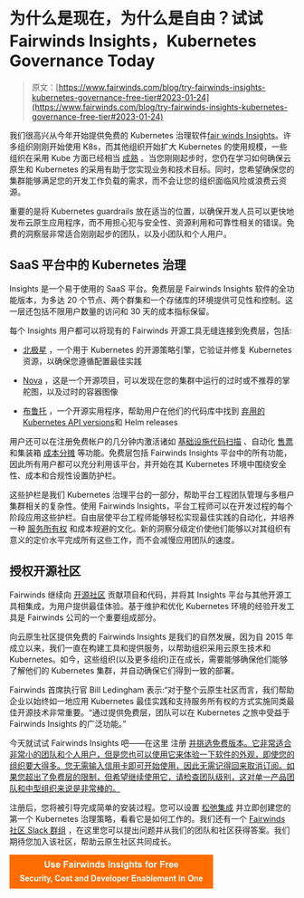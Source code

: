 # 为什么是现在，为什么是自由？试试 Fairwinds Insights，Kubernetes Governance Today

> 原文：[https://www.fairwinds.com/blog/try-fairwinds-insights-kubernetes-governance-free-tier#2023-01-24](https://www.fairwinds.com/blog/try-fairwinds-insights-kubernetes-governance-free-tier#2023-01-24)

 我们很高兴从今年开始提供免费的 Kubernetes 治理软件[fair winds Insights](https://www.fairwinds.com/insights)。许多组织刚刚开始使用 K8s，而其他组织开始扩大 Kubernetes 的使用规模，一些组织在采用 Kube 方面已经相当 [成熟](https://www.fairwinds.com/kubernetes-maturity-model) 。当您刚刚起步时，您仍在学习如何确保云原生和 Kubernetes 的采用有助于您实现业务和技术目标。同时，您希望确保您的集群能够满足您的开发工作负载的需求，而不会让您的组织面临风险或浪费云资源。

重要的是将 Kubernetes guardrails 放在适当的位置，以确保开发人员可以更快地发布云原生应用程序，而不用担心犯与安全性、资源利用和可靠性相关的错误。免费的洞察层非常适合刚刚起步的团队，以及小团队和个人用户。

## SaaS 平台中的 Kubernetes 治理

Insights 是一个易于使用的 SaaS 平台。免费层是 Fairwinds Insights 软件的全功能版本，为多达 20 个节点、两个群集和一个存储库的环境提供可见性和控制。这一层还包括不限用户数量的访问和 30 天的成本指标保留。

每个 Insights 用户都可以将现有的 Fairwinds 开源工具无缝连接到免费层，包括:

*   [北极星](https://www.fairwinds.com/polaris) ，一个用于 Kubernetes 的开源策略引擎，它验证并修复 Kubernetes 资源，以确保您遵循配置最佳实践

*   [Nova](https://nova.docs.fairwinds.com/) ，这是一个开源项目，可以发现在您的集群中运行的过时或不推荐的掌舵图，以及过时的容器图像

*   [布鲁托](https://pluto.docs.fairwinds.com/) ，一个开源实用程序，帮助用户在他们的代码库中找到 [弃用的 Kubernetes API versions](https://k8s.io/docs/reference/using-api/deprecation-guide/)和 Helm releases

用户还可以在注册免费帐户的几分钟内激活诸如 [基础设施代码扫描](https://www.fairwinds.com/blog/why-infrastructure-as-code-scanning-matters-for-kubernetes-configuration) 、自动化 [售票](https://insights.docs.fairwinds.com/installation/integrations/jira/) 和集装箱 [成本分摊](https://www.fairwinds.com/blog/kubernetes-cost-allocation-updates-to-fairwinds-insights) 等功能。免费层包括 Fairwinds Insights 平台中的所有功能，因此所有用户都可以充分利用该平台，并开始在其 Kubernetes 环境中围绕安全性、成本和合规性设置防护栏。

这些护栏是我们 Kubernetes 治理平台的一部分，帮助平台工程团队管理与多租户集群相关的复杂性。使用 Fairwinds Insights，平台工程师可以在开发过程的每个阶段应用这些护栏。自由层使平台工程师能够轻松实现最佳实践的自动化，并培养一种 [服务所有权](https://www.fairwinds.com/cloud-native-service-ownership) 和成本规避的文化。新的洞察分级定价使他们能够以对其组织有意义的定价水平完成所有这些工作，而不会减慢应用团队的速度。

## 授权开源社区

Fairwinds 继续向 [开源社区](https://www.fairwinds.com/open-source-software) 贡献项目和代码，并将其 Insights 平台与其他开源工具相集成，为用户提供最佳体验。基于维护和优化 Kubernetes 环境的经验开发工具是 Fairwinds 公司的一个重要组成部分。

向云原生社区提供免费的 Fairwinds Insights 是我们的自然发展，因为自 2015 年成立以来，我们一直在构建工具和提供服务，以帮助组织采用云原生技术和 Kubernetes。如今，这些组织(以及更多组织)正在成长，需要能够确保他们能够了解他们的 Kubernetes 集群，并自动确保它们得到一致的部署。

Fairwinds 首席执行官 Bill Ledingham 表示:“对于整个云原生社区而言，我们帮助企业以始终如一地应用 Kubernetes 最佳实践和支持服务所有权的方式实施同类最佳开源技术非常重要。“通过提供免费层，团队可以在 Kubernetes 之旅中受益于 Fairwinds Insights 的广泛功能。”

今天就试试 Fairwinds Insights 吧——在这里 注册 [并挑选免费版本。它非常适合非常小的团队和个人用户，但是您也可以使用它来体验一下软件的外观，即使您的组织要大得多。您无需输入信用卡即可开始使用，因此无需记得回来取消订阅。如果您超出了免费层的限制，但希望继续使用它，请检查团队级别，这对单一产品团队和中型组织来说是非常棒的。](https://www.fairwinds.com/pricing)

注册后，您将被引导完成简单的安装过程。您可以设置 [松弛集成](https://insights.docs.fairwinds.com/technical-details/self-hosted/integrations/#slack) 并立即创建您的第一个 Kubernetes 治理策略，看看它是如何工作的。我们还有一个 [Fairwinds 社区 Slack 群组](https://fairwindscommunity.slack.com/) ，在这里您可以提出问题并从我们的团队和社区获得答案。我们期待您加入该社区，帮助云原生社区共同成长。

[![Use Fairwinds Insights for Free Security, Cost and Developer Enablement In One](img/7c86296320eb01b215d8e2755e9c5b9d.png)](https://cta-redirect.hubspot.com/cta/redirect/2184645/34aa4987-a1f9-438a-a145-d7d82d5c479a)